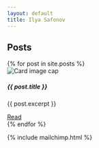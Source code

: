 ```yaml
---
layout: default
title: Ilya Safonov
---
```


## Posts
<div class="row">
  {% for post in site.posts %}
    <div class="col-sm-6">
      <div class="card" style="width: 18rem;">
        <img class="card-img-top" src="{{ post.thumbnail }}" alt="Card image cap">
        <div class="card-body">
          <h5 class="card-title">{{ post.title }}</h5>
          <p class="card-text">{{ post.excerpt }}</p>
          <a href="{{site.baseurl}}{{ post.url }}" class="btn btn-primary">Read</a>
        </div>
      </div>
    </div>
  {% endfor %}
</div>

{% include mailchimp.html %}
